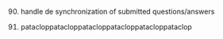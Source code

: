 90. handle de synchronization of submitted questions/answers

2. patacloppatacloppatacloppatacloppatacloppataclop
